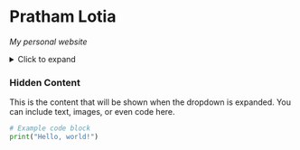 # Pratham Lotia
*My personal website*
<details>
  <summary>Click to expand</summary>
  \href{plotia.github.io}{Click here}
</details>
  
  ### Hidden Content
  
  This is the content that will be shown when the dropdown is expanded. You can include text, images, or even code here.
  
  ```python
  # Example code block
  print("Hello, world!")


